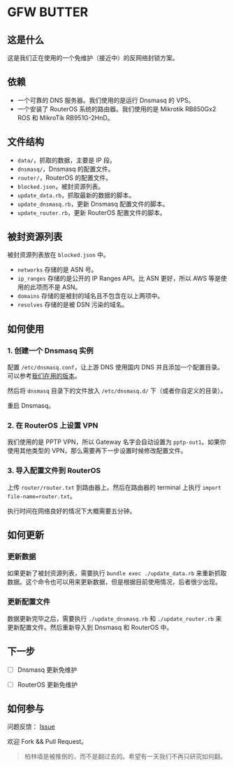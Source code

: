 GFW BUTTER
==========

这是什么
--------

这是我们正在使用的一个免维护（接近中）的反网络封锁方案。

依赖
----

- 一个可靠的 DNS 服务器。我们使用的是运行 Dnsmasq 的 VPS。
- 一个安装了 RouterOS 系统的路由器。我们使用的是 Mikrotik RB850Gx2 ROS 和 MikroTik RB951G-2HnD。


文件结构
--------

- `data/`，抓取的数据，主要是 IP 段。
- `dnsmasq/`，Dnsmasq 的配置文件。
- `router/`，RouterOS 的配置文件。
- `blocked.json`，被封资源列表。
- `update_data.rb`，抓取最新的数据的脚本。
- `update_dnsmasq.rb`，更新 Dnsmasq 配置文件的脚本。
- `update_router.rb`，更新 RouterOS 配置文件的脚本。

被封资源列表
------------

被封资源列表放在 `blocked.json` 中。

- `networks` 存储的是 ASN 号。
- `ip_ranges` 存储的是公开的 IP Ranges API。比 ASN 更好，所以 AWS 等是使用的此项而不是 ASN。
- `domains` 存储的是被封的域名且不包含在以上两项中。
- `resolves` 存储的是被 DSN 污染的域名。

如何使用
--------

### 1. 创建一个 Dnsmasq 实例

配置 `/etc/dnsmasq.conf`，让上游 DNS 使用国内 DNS 并且添加一个配置目录。可以参考[我们在用的版本](https://gist.github.com/pragbyte/cf499ad301b78689d256)。

然后将 `dnsmasq` 目录下的文件放入 `/etc/dnsmasq.d/` 下（或者你自定义的目录）。

重启 Dnsmasq。

### 2. 在 RouterOS 上设置 VPN

我们使用的是 PPTP VPN，所以 Gateway 名字会自动设置为 `pptp-out1`。如果你使用其他类型的 VPN，那么需要再下一步设置时候修改配置文件。

### 3. 导入配置文件到 RouterOS

上传 `router/router.txt` 到路由器上。然后在路由器的 terminal 上执行 `import file-name=router.txt`。

执行时间在网络良好的情况下大概需要五分钟。

如何更新
--------

### 更新数据

如果更新了被封资源列表，需要执行 `bundle exec ./update_data.rb` 来重新抓取数据。这个命令也可以用来更新数据，但是根据目前使用情况，后者很少出现。

### 更新配置文件

数据更新完毕之后，需要执行 `./update_dnsmasq.rb` 和 `./update_router.rb` 来更新配置文件。然后重新导入到 Dnsmasq 和 RouterOS 中。

下一步
------

- [ ] Dnsmasq 更新免维护
- [ ] RouterOS 更新免维护


如何参与
--------

问题反馈： [Issue](https://github.com/pragbyte/gfw-butter/issues)

欢迎 Fork && Pull Request。

> 柏林墙是被推倒的，而不是翻过去的。希望有一天我们不再只研究如何翻。
